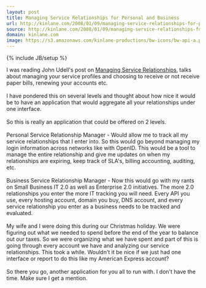 ```yaml
---
layout: post
title: Managing Service Relationships for Personal and Business
url: http://kinlane.com/2008/01/09/managing-service-relationships-for-personal-and-business/
source: http://kinlane.com/2008/01/09/managing-service-relationships-for-personal-and-business/
domain: kinlane.com
image: https://s3.amazonaws.com/kinlane-productions/bw-icons/bw-api-a.png
---
```

{% include JB/setup %}

<p>
     I was reading John Udell's post on <a href="http://blog.jonudell.net/2008/01/04/managing-service-relationships/">Managing Service Relationships</a>, talks about managing your service profiles and choosing to receive or not receive paper bills, renewing your accounts etc.
     <br />
     <br />
     I have pondered this on several levels and thought about how nice it would be to have an application that would aggregate all your relationships under one interface.
     <br />
     <br />
     So this is really an application that could be offered on 2 levels.
     <br />
     <br />
     Personal Service Relationship Manager - Would allow me to track all my service relationships that I enter into. So this would go beyond managing my login information across networks like with OpenID. This would be a tool to manage the entire relationship and give me updates on when my relationships are expiring, keep track of SLA's, billing accounting, auditing, etc.
     <br />
     <br />
     Business Service Relationship Manager - Now this would go with my rants on Small Business IT 2.0 as well as Enterprise 2.0 initiatives. The more 2.0 relationships you enter the more IT tracking you will need. Every API you use, every hosting account, domain you buy, DNS account, and every service relationship you enter as a business needs to be tracked and evaluated.
     <br />
     <br />
     My wife and I were doing this during our Christmas holiday. We were figuring out what we needed to spend before the end of the year to balance out our taxes. So we were organizing what we have spent and part of this is going through every account we have and analyzing our service relationships. This took a while. Wouldn't it be nice if we just had one interface or report to do this like my American Express account?
     <br />
     <br />
     So there you go, another application for you all to run with. I don't have the time. Make sure I get a mention.
</p>